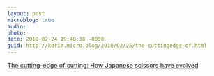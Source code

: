 ```yaml
---
layout: post
microblog: true
audio: 
photo: 
date: 2018-02-24 19:48:38 -0800
guid: http://kerim.micro.blog/2018/02/25/the-cuttingedge-of.html
---
```

[The cutting-edge of cutting: How Japanese scissors have evolved](https://asia.nikkei.com/Life-Arts/Life/The-cutting-edge-of-cutting-How-Japanese-scissors-have-evolved)
